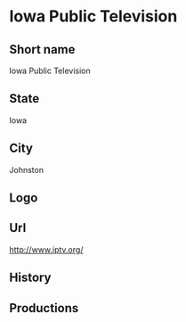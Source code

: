 # Iowa Public Television

## Short name

Iowa Public Television

## State

Iowa

## City

Johnston

## Logo



## Url

http://www.iptv.org/

## History



## Productions


